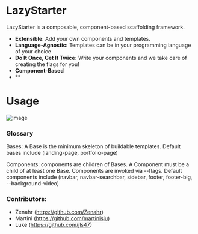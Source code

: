 # LazyStarter
LazyStarter is a composable, component-based scaffolding framework.

- **Extensible**: Add your own components and templates.
- **Language-Agnostic:** Templates can be in your programming language of your choice
- **Do It Once, Get It Twice:** Write your components and we take care of creating the flags for you!
- **Component-Based**
- **

# Usage
![image](https://user-images.githubusercontent.com/47085752/82122836-39460480-9796-11ea-9d47-5b7fade345cf.png)

### Glossary

Bases: A Base is the minimum skeleton of buildable templates.
Default bases include (landing-page, portfolio-page)

Components: components are children of Bases. A Component must be a child of at least one Base.
Components are invoked via --flags.
Default components include (navbar, navbar-searchbar, sidebar, footer, footer-big, --background-video)


### Contributors: 
- Zenahr (https://github.com/Zenahr)
- Martini (https://github.com/martinisiu)
- Luke (https://github.com/jls47)
